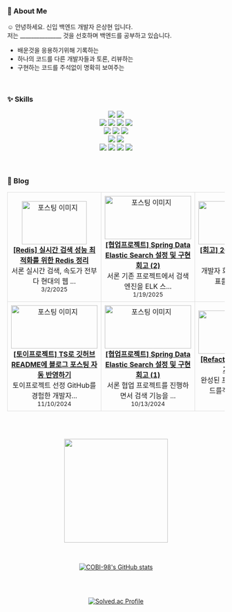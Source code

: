 
### 🚀 About Me

☺️ 안녕하세요. 신입 백엔드 개발자 은상현 입니다. <br>
저는 _______________ 것을 선호하며 백엔드를 공부하고 있습니다.
- 배운것을 응용하기위해 기록하는
- 하나의 코드를 다른 개발자들과 토론, 리뷰하는
- 구현하는 코드를 주석없이 명확히 보여주는
  
<br>


  
### ✨ Skills
<div align="center">
  <img src="https://img.shields.io/badge/SpringBoot-2.7.15-%23437291?logo=SpringBoot&logoColor=%236DB33F&color=%236DB33F"/>
  <img src="https://img.shields.io/badge/Java-17%2B-%23437291?logo=openjdk&logoColor=%23437291"/><br>
  <img src="https://img.shields.io/badge/MariaDB-1F305F?style=for-flat-square&logo=MariaDB&logoColor=white"/>
  <img src="https://img.shields.io/badge/Mysql-4479A1?style=flat-square&logo=Mysql&logoColor=white"/>
  <img src="https://img.shields.io/badge/Oracle-F80000?style=flat-square&logo=Oracle&logoColor=white"/>
  <img src="https://img.shields.io/badge/JPA-28A745?style=for-flat-square&logo=Hibernate&logoColor=white"/><br> 
  
  <img src="https://img.shields.io/badge/Nginx-0F9D58?style=flat-square&logo=Nginx&logoColor=white"/>
  <img src="https://img.shields.io/badge/docker-2496ED?style=flat-square&logo=docker&logoColor=white"/>
  <img src="https://img.shields.io/badge/ElasticSearch-7.17.3-FFD54F?style=flat-square&logo=ElasticSearch&logoColor=white"/><br>

  
  <img src="https://img.shields.io/badge/Jenkins-4D4D4D?style=flat-square&logo=Jenkins&logoColor=white"/>
  <img src="https://img.shields.io/badge/GitHub Actions-2088FF?style=flat-square&logo=GitHub-Actions&logoColor=white"/><br>
  
  <img src="https://img.shields.io/badge/HTML5-E34F26?style=flat-square&logo=HTML5&logoColor=white"/>
  <img src="https://img.shields.io/badge/JavaScript-F7DF1E?style=flat-square&logo=JavaScript&logoColor=white"/>
  <img src="https://img.shields.io/badge/TypeScript-1572B6?style=flat-square&logo=TypeScript&logoColor=white"/>
  <img src="https://img.shields.io/badge/CSS-1572B6?style=flat-square&logo=CSS3&logoColor=white"/>
  <br>
  <br>
  <br>
</div>

### 📖 Blog 
<table>
        <tr><td align="center" style="border: 1px solid #ddd; padding: 8px;">
                <img src="https://img1.daumcdn.net/thumb/R750x0/?scode=mtistory2&fname=https%3A%2F%2Fblog.kakaocdn.net%2Fdna%2FbxE8eW%2FbtsMz5UEE6T%2FAAAAAAAAAAAAAAAAAAAAABZU5kokp8oRfvmm81mkEPl-PqLJPDTyev4GRCjjVj9Y%2Fimg.png%3Fcredential%3DyqXZFxpELC7KVnFOS48ylbz2pIh7yKj8%26expires%3D1753973999%26allow_ip%3D%26allow_referer%3D%26signature%3DboKnr%252BqV4M8jariWGGR0Lz8o4Ik%253D" alt="포스팅 이미지" width="150" height="100"><br>
                <strong><a href="https://cobi-98.tistory.com/89">[Redis] 실시간 검색 성능 최적화를 위한 Redis 정리</a></strong><br>
                <p style="margin: 0; padding: 0;">서론 실시간 검색, 속도가 전부다 현대의 웹 ...</p>
                <small style="margin-top: 4px;">3/2/2025</small>
              </td><td align="center" style="border: 1px solid #ddd; padding: 8px;">
                <img src="https://img1.daumcdn.net/thumb/R750x0/?scode=mtistory2&fname=https%3A%2F%2Fblog.kakaocdn.net%2Fdna%2Fk8fvc%2FbtsLSB7U8eq%2FAAAAAAAAAAAAAAAAAAAAAMicJaywHG-7ZjtbYmHQCJ9GMpSvYA3QhXA6rPC6qvq4%2Fimg.png%3Fcredential%3DyqXZFxpELC7KVnFOS48ylbz2pIh7yKj8%26expires%3D1753973999%26allow_ip%3D%26allow_referer%3D%26signature%3Dsml8j4zZNVgsexMnFNL3HpmV3zQ%253D" alt="포스팅 이미지" width="200" height="100"><br>
                <strong><a href="https://cobi-98.tistory.com/88">[협업프로젝트] Spring Data Elastic Search 설정 및 구현 회고 (2)</a></strong><br>
                <p style="margin: 0; padding: 0;">서론 기존 프로젝트에서 검색 엔진을 ELK 스...</p>
                <small style="margin-top: 4px;">1/19/2025</small>
              </td><td align="center" style="border: 1px solid #ddd; padding: 8px;">
                <img src="https://img1.daumcdn.net/thumb/R750x0/?scode=mtistory2&fname=https%3A%2F%2Fblog.kakaocdn.net%2Fdn%2Fn5rFy%2FbtsLE3izVN9%2FY5CnJw8g3IL0xbtWpEofn1%2Fimg.jpg" alt="포스팅 이미지" width="200" height="100"><br>
                <strong><a href="https://cobi-98.tistory.com/87">[회고] 2024 Backend 개발자 회고</a></strong><br>
                <p style="margin: 0; padding: 0;">개발자 회고 2024년도는 목표를 구체적으로 ...</p>
                <small style="margin-top: 4px;">1/5/2025</small>
              </td></tr><tr><td align="center" style="border: 1px solid #ddd; padding: 8px;">
                <img src="https://img1.daumcdn.net/thumb/R750x0/?scode=mtistory2&fname=https%3A%2F%2Fblog.kakaocdn.net%2Fdn%2Fesweyq%2FbtsKC6n1sFJ%2FNfshQw8GU4TZZWe1aq4jK0%2Fimg.png" alt="포스팅 이미지" width="200" height="100"><br>
                <strong><a href="https://cobi-98.tistory.com/86">[토이프로젝트] TS로 깃허브 README에 블로그 포스팅 자동 반영하기</a></strong><br>
                <p style="margin: 0; padding: 0;">토이프로젝트 선정 GitHub를 경험한 개발자...</p>
                <small style="margin-top: 4px;">11/10/2024</small>
              </td><td align="center" style="border: 1px solid #ddd; padding: 8px;">
                <img src="https://img1.daumcdn.net/thumb/R750x0/?scode=mtistory2&fname=https%3A%2F%2Fblog.kakaocdn.net%2Fdn%2FckzjdT%2FbtsJ4LX5qaR%2FO5cIq0NTapfkHc3ASspxgk%2Fimg.png" alt="포스팅 이미지" width="200" height="100"><br>
                <strong><a href="https://cobi-98.tistory.com/83">[협업프로젝트] Spring Data Elastic Search 설정 및 구현 회고 (1)</a></strong><br>
                <p style="margin: 0; padding: 0;">서론 협업 프로젝트를 진행하면서 검색 기능을 ...</p>
                <small style="margin-top: 4px;">10/13/2024</small>
              </td><td align="center" style="border: 1px solid #ddd; padding: 8px;">
                <img src="https://img1.daumcdn.net/thumb/R750x0/?scode=mtistory2&fname=https%3A%2F%2Fblog.kakaocdn.net%2Fdn%2FQsJif%2FbtsAO8uL1g1%2F25he4tDkXL3PjF1D6K8v5k%2Fimg.png" alt="포스팅 이미지" width="200" height="100"><br>
                <strong><a href="https://cobi-98.tistory.com/82">[Refactor] 리팩터링에 순서가 존재할까?</a></strong><br>
                <p style="margin: 0; padding: 0;">완성된 프로젝트나 작성된 코드를객체지향 프로그...</p>
                <small style="margin-top: 4px;">11/23/2023</small>
              </td></tr> </table>

<br><br>

<div align="center">
  <a href="https://github.com/devxb/gitanimals">
    <img src="https://render.gitanimals.org/farms/COBI-98" height="240"/>
  </a>
  <br>
  <br>
  <br>
  
  [![COBI-98's GitHub stats](https://github-readme-stats.vercel.app/api?username=COBI-98)](https://github.com/COBI-98/github-readme-stats)
  
</div>

<div align="center">
  <br>
  <br>
  
  [![Solved.ac Profile](http://mazassumnida.wtf/api/v2/generate_badge?boj=tkdgus968)](https://solved.ac/tkdgus968/)
  
</div>
